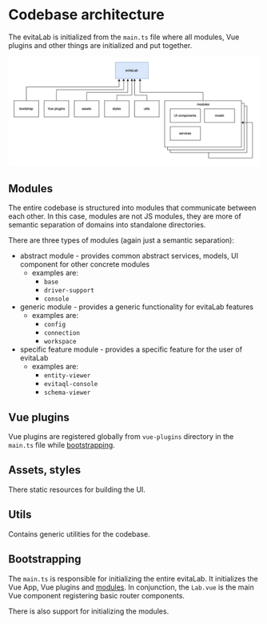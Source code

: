 # Codebase architecture

The evitaLab is initialized from the `main.ts` file where all modules, Vue plugins and other things are initialized and
put together.

![evitaLab infrastructure](assets/codebase-architecture.svg)

## Modules

The entire codebase is structured into modules that communicate between each other. In this case, modules are not JS
modules, they are more of semantic separation of domains into standalone directories.

There are three types of modules (again just a semantic separation):

- abstract module - provides common abstract services, models, UI component for other concrete modules
    - examples are:
        - `base`
        - `driver-support`
        - `console`
- generic module - provides a generic functionality for evitaLab features
    - examples are:
        - `config`
        - `connection`
        - `workspace`
- specific feature module - provides a specific feature for the user of evitaLab
    - examples are:
        - `entity-viewer`
        - `evitaql-console`
        - `schema-viewer`

## Vue plugins

Vue plugins are registered globally from `vue-plugins` directory in the `main.ts` file while [bootstrapping](#bootstrap).

## Assets, styles

There static resources for building the UI.

## Utils

Contains generic utilities for the codebase.

## Bootstrapping

The `main.ts` is responsible for initializing the entire evitaLab. It initializes the Vue App, Vue plugins and [modules](#modules).
In conjunction, the `Lab.vue` is the main Vue component registering basic router components.

There is also support for initializing the modules.

